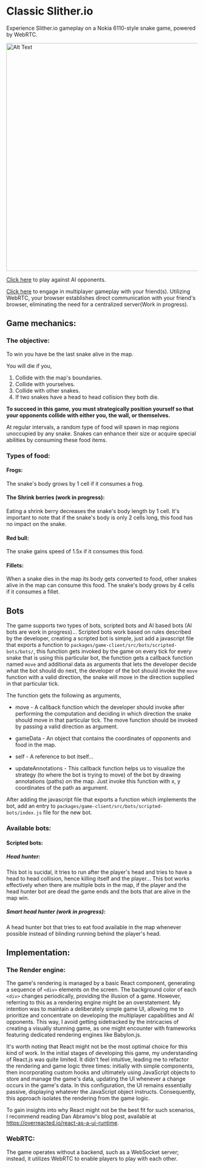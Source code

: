 # Classic Slither.io

Experience Slither.io gameplay on a Nokia 6110-style snake game, powered by WebRTC.

<img src="demo/gameplay.gif" alt="Alt Text" height="600">

[Click here](https://shibisuriya.github.io/classic-slither.io/) to play against AI opponents.

[Click here](https://shibisuriya.github.io/classic-slither.io/) to engage in multiplayer gameplay with your friend(s). Utilizing WebRTC, your browser establishes direct communication with your friend's browser, eliminating the need for a centralized server(Work in progress).

## Game mechanics:

### The objective:

To win you have be the last snake alive in the map.

You will die if you,

1. Collide with the map's boundaries.
2. Collide with yourselves.
3. Collide with other snakes.
4. If two snakes have a head to head collision they both die.

**To succeed in this game, you must strategically position yourself so that your opponents collide with either you, the wall, or themselves.**

At regular intervals, a random type of food will spawn in map regions unoccupied by any snake. Snakes can enhance their size or acquire special abilities by consuming these food items.

### Types of food:

#### Frogs:

The snake's body grows by 1 cell if it consumes a frog.

#### The Shrink berries (work in progress):

Eating a shrink berry decreases the snake's body length by 1 cell. It's important to note that if the snake's body is only 2 cells long, this food has no impact on the snake.

#### Red bull:

The snake gains speed of 1.5x if it consumes this food.

#### Fillets:

When a snake dies in the map its body gets converted to food, other snakes alive in the map can consume this food. The snake's body grows by 4 cells if it consumes a fillet.

## Bots

The game supports two types of bots, scripted bots and AI based bots (AI bots are work in progress)... Scripted bots work based on rules described by the developer,
creating a scripted bot is simple, just add a javascript file that exports a function to `packages/game-client/src/bots/scripted-bots/bots/`, this function gets invoked by the game on every tick for every snake that is using this particular bot, the function gets a callback function named `move` and additional data as arguments that lets the developer decide what the bot should do next, the developer of the bot should invoke the `move` function with a valid direction, the snake will move in the direction supplied in that particular tick.

The function gets the following as arguments,

-   move - A callback function which the developer should invoke after performing the computation and deciding in which direction the snake should move in that particular tick. The move function should be invoked by passing a valid direction as argument.

-   gameData - An object that contains the coordinates of opponents and food in the map.

-   self - A reference to bot itself...

-   updateAnnotations - This callback function helps us to visualize the strategy (to where the bot is trying to move) of the bot by drawing annotations (paths) on the map. Just invoke this function with x, y coordinates of the path as argument.

After adding the javascript file that exports a function which implements the bot, add an entry to `packages/game-client/src/bots/scripted-bots/index.js` file for the new bot.

### Available bots:

#### Scripted bots:

##### Head hunter:

This bot is sucidal, it tries to run after the player's head and tries to have a head to head collision, hence killing itself and the player... This bot works effectively when there are multiple bots in the map, if the player and the head hunter bot are dead the game ends and the bots that are alive in the map win.

##### Smart head hunter (work in progress):

A head hunter bot that tries to eat food available in the map whenever possible instead of blinding running behind the player's head.

## Implementation:

### The Render engine:

The game's rendering is managed by a basic React component, generating a sequence of `<div>` elements on the screen. The background color of each `<div>` changes periodically, providing the illusion of a game. However, referring to this as a rendering engine might be an overstatement. My intention was to maintain a deliberately simple game UI, allowing me to prioritize and concentrate on developing the multiplayer capabilities and AI opponents. This way, I avoid getting sidetracked by the intricacies of creating a visually stunning game, as one might encounter with frameworks featuring dedicated rendering engines like Babylon.js.

It's worth noting that React might not be the most optimal choice for this kind of work.
In the initial stages of developing this game, my understanding of React.js was quite limited. It didn't feel intuitive, leading me to refactor the rendering and game logic three times: initially with simple components, then incorporating custom hooks and ultimately using JavaScript objects to store and manage the game's data, updating the UI whenever a change occurs in the game's data. In this configuration, the UI remains essentially passive, displaying whatever the JavaScript object instructs. Consequently, this approach isolates the rendering from the game logic.

To gain insights into why React might not be the best fit for such scenarios, I recommend reading Dan Abramov's blog post, available at https://overreacted.io/react-as-a-ui-runtime.

### WebRTC:

The game operates without a backend, such as a WebSocket server; instead, it utilizes WebRTC to enable players to play with each other.
